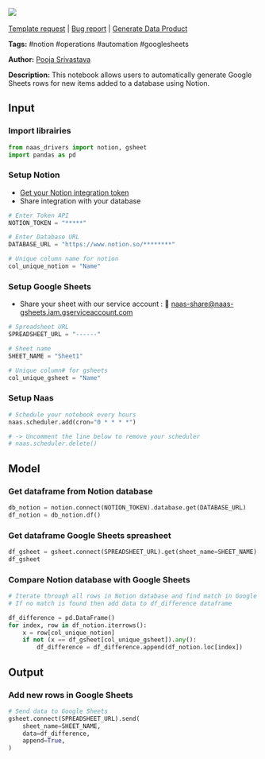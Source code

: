 <a href="https://app.naas.ai/user-redirect/naas/downloader?url=https://raw.githubusercontent.com/jupyter-naas/awesome-notebooks/master/Notion/Notion_Generate_Google_Sheets_rows_for_new_items_in_Notion_database.ipynb" target="_parent"><img src="https://naasai-public.s3.eu-west-3.amazonaws.com/Open_in_Naas_Lab.svg"/></a><br><br><a href="https://github.com/jupyter-naas/awesome-notebooks/issues/new?assignees=&labels=&template=template-request.md&title=Tool+-+Action+of+the+notebook+">Template request</a> | <a href="https://github.com/jupyter-naas/awesome-notebooks/issues/new?assignees=&labels=bug&template=bug_report.md&title=Notion+-+Generate+Google+Sheets+rows+for+new+items+in++database:+Error+short+description">Bug report</a> | <a href="https://app.naas.ai/user-redirect/naas/downloader?url=https://raw.githubusercontent.com/jupyter-naas/awesome-notebooks/master/Naas/Naas_Start_data_product.ipynb" target="_parent">Generate Data Product</a>

**Tags:** #notion #operations #automation #googlesheets

**Author:** [Pooja Srivastava](https://www.linkedin.com/in/pooja-srivastava-in/)

**Description:** This notebook allows users to automatically generate Google Sheets rows for new items added to a database using Notion.

## Input

### Import librairies


```python
from naas_drivers import notion, gsheet
import pandas as pd
```

### Setup Notion
- [Get your Notion integration token](https://docs.naas.ai/drivers/notion)
- Share integration with your database


```python
# Enter Token API
NOTION_TOKEN = "*****"

# Enter Database URL
DATABASE_URL = "https://www.notion.so/********"

# Unique column name for notion
col_unique_notion = "Name"
```

### Setup Google Sheets
- Share your sheet with our service account : 🔗 naas-share@naas-gsheets.iam.gserviceaccount.com


```python
# Spreadsheet URL
SPREADSHEET_URL = "------"

# Sheet name
SHEET_NAME = "Sheet1"

# Unique column# for gsheets
col_unique_gsheet = "Name"
```

### Setup Naas


```python
# Schedule your notebook every hours
naas.scheduler.add(cron="0 * * * *")

# -> Uncomment the line below to remove your scheduler
# naas.scheduler.delete()
```

## Model

### Get dataframe from Notion database


```python
db_notion = notion.connect(NOTION_TOKEN).database.get(DATABASE_URL)
df_notion = db_notion.df()
```

### Get dataframe Google Sheets spreasheet


```python
df_gsheet = gsheet.connect(SPREADSHEET_URL).get(sheet_name=SHEET_NAME)
df_gsheet
```

### Compare Notion database with Google Sheets


```python
# Iterate through all rows in Notion database and find match in Google Sheets
# If no match is found then add data to df_difference dataframe

df_difference = pd.DataFrame()
for index, row in df_notion.iterrows():
    x = row[col_unique_notion]
    if not (x == df_gsheet[col_unique_gsheet]).any():
        df_difference = df_difference.append(df_notion.loc[index])
```

## Output

### Add new rows in Google Sheets


```python
# Send data to Google Sheets
gsheet.connect(SPREADSHEET_URL).send(
    sheet_name=SHEET_NAME,
    data=df_difference,
    append=True,
)
```
